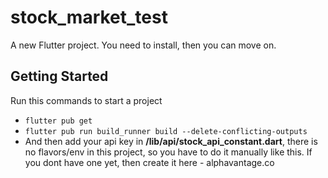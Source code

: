 # stock_market_test

A new Flutter project. You need to install, then you can move on.

## Getting Started

Run this commands to start a project

- `flutter pub get`
- `flutter pub run build_runner build --delete-conflicting-outputs`
- And then add your api key in **/lib/api/stock_api_constant.dart**, there is no flavors/env in this project, so you have to do it manually like this.
  If you dont have one yet, then create it here - alphavantage.co
